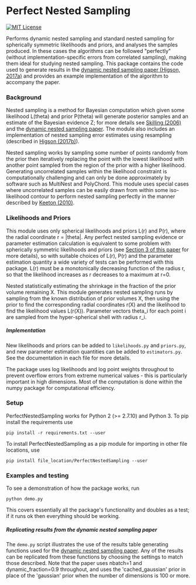 Perfect Nested Sampling
=======================

[![MIT License](https://img.shields.io/badge/license-MIT-blue.svg)](https://github.com/ejhigson/PerfectNestedSampling/LICENSE)


Performs dynamic nested sampling and standard nested sampling for spherically symmetric likelihoods and priors, and analyses the samples produced.
In these cases the algorithms can be followed "perfectly" (without implementation-specific errors from correlated sampling), making them ideal for studying nested sampling.
This package contains the code used to generate results in the [dynamic nested sampling paper (Higson, 2017a)](https://arxiv.org/abs/1704.03459) and provides an example implementation of the algorithm to accompany the paper.

### Background

Nested sampling is a method for Bayesian computation which given some likelihood L(theta) and prior P(theta) will generate posterior samples and an estimate of the Bayesian evidence Z; for more details see [Skilling (2006)](https://projecteuclid.org/euclid.ba/1340370944) and the [dynamic nested sampling paper](https://arxiv.org/abs/1704.03459).
The module also includes an implementation of nested sampling error estimates using resampling (described in [Higson (2017b)](https://arxiv.org/abs/1703.09701)).

Nested sampling works by sampling some number of points randomly from the prior then iteratively replacing the point with the lowest likelihood with another point sampled from the region of the prior with a higher likelihood.
Generating uncorrelated samples within the likelihood constraint is computationally challenging and can only be done approximately by software such as MultiNest and PolyChord.
This module uses special cases where uncorrelated samples can be easily drawn from within some iso-likelihood contour to perform nested sampling perfectly in the manner described by [Keeton (2010)](https://academic.oup.com/mnras/article/414/2/1418/977810).

### Likelihoods and Priors

This module uses only spherical likelihoods and priors L(r) and P(r), where the radial coordinate r = |theta|.
Any perfect nested sampling evidence or parameter estimation calculation is equivalent to some problem with spherically symmetric likelihoods and priors (see [Section 3 of this paper](https://arxiv.org/abs/1703.09701) for more details), so with suitable choices of L(r), P(r) and the parameter estimation quantity a wide variety of tests can be performed with this package.
L(r) must be a monotonically decreasing function of the radius r, so that the likelihood increases as r decreases to a maximum at r=0.

Nested statistically estimating the shrinkage in the fraction of the prior volume remaining X.
This module generates nested sampling runs by sampling from the known distribution of prior volumes X, then using the prior to find the corresponding radial coordinates r(X) and the likelihood to find the likelihood values L(r(X)).
Parameter vectors theta_i for each point i are sampled from the hyper-spherical shell with radius r_i.

##### Implementation

New likelihoods and priors can be added to `likelihoods.py` and `priors.py`, and new parameter estimation quantities can be added to `estimators.py`.
See the documentation in each file for more details.

The package uses log likelihoods and log point weights throughout to prevent overflow errors from extreme numerical values - this is particularly important in high dimensions.
Most of the computation is done within the numpy package for computational efficiency.

### Setup

PerfectNestedSampling works for Python 2 (>= 2.7.10) and Python 3.
To pip install the requirements use
```
pip install -r requirements.txt --user
```

To install PerfectNestedSampling as a pip module for importing in other file locations, use

```
pip install file_location/PerfectNestedSampling --user
```

### Examples and testing

To see a demonstration of how the package works, run

```
python demo.py
```

This covers essentially all the package's functionality and doubles as a test; if it runs ok then everything should be working.

##### Replicating results from the dynamic nested sampling paper

The `demo.py` script illustrates the use of the results table generating functions used for the [dynamic nested sampling paper](https://arxiv.org/abs/1704.03459).
Any of the results can be replicated from these functions by choosing the settings to match those described. Note that the paper uses nbatch=1 and dynamic_fraction=0.9 throughout, and uses the 'cached_gaussian' prior in place of the 'gaussian' prior when the number of dimensions is 100 or more.
